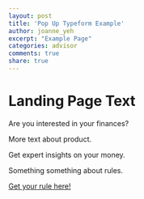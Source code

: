 ```yaml
---
layout: post
title: 'Pop Up Typeform Example'
author: joanne_yeh
excerpt: "Example Page"
categories: advisor
comments: true
share: true
---
```


# Landing Page Text

Are you interested in your finances?

More text about product.

Get expert insights on your money. 

Something something about rules.

<a class="typeform-share button" href="https://pathmoney.typeform.com/to/hG0Epn?" data-mode="2" target="_blank">Get your rule here!</a>
<script>(function(){var qs,js,q,s,d=document,gi=d.getElementById,ce=d.createElement,gt=d.getElementsByTagName,id='typef_orm',b='https://s3-eu-west-1.amazonaws.com/share.typeform.com/';if(!gi.call(d,id)){js=ce.call(d,'script');js.id=id;js.src=b+'share.js';q=gt.call(d,'script')[0];q.parentNode.insertBefore(js,q)}id=id+'_';if(!gi.call(d,id)){qs=ce.call(d,'link');qs.rel='stylesheet';qs.id=id;qs.href=b+'share-button.css';s=gt.call(d,'head')[0];s.appendChild(qs,s)}})()</script>
